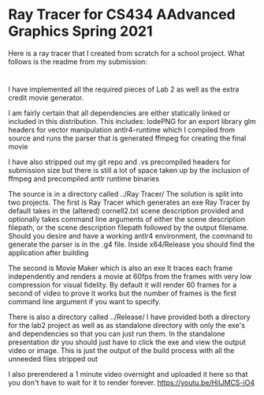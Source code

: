 # Ray Tracer for CS434 AAdvanced Graphics Spring 2021
Here is a ray tracer that I created from scratch for a school project. 
What follows is the readme from my submission:
#
I have implemented all the required pieces of Lab 2 as well as the extra credit movie generator.

I am fairly certain that all dependencies are either statically linked or included in this distribution.
This includes:
	lodePNG for an export library
	glm headers for vector manipulation
	antlr4-runtime which I compiled from source and runs the parser that is generated
	ffmpeg for creating the final movie

I have also stripped out my git repo and .vs precompiled headers for submission size but there is still a lot 
of space taken up by the inclusion of ffmpeg and precompiled antlr runtime binaries

The source is in a directory called ../Ray Tracer/
The solution is split into two projects. The first is Ray Tracer which generates an exe
	Ray Tracer by default takes in the (altered) cornell2.txt scene description provided and optionally takes
	command line arguments of either the scene description filepath, or the scene description filepath followed by the output filename.
	Should you desire and have a working antlr4 environment, the command to generate the parser is in the .g4 file.
	Inside x64/Release you should find the application after building
	
The second is Movie Maker which is also an exe
	It traces each frame independently and renders a movie at 60fps from the frames with very low compression for visual fidelity.
	By default it will render 60 frames for a second of video to prove it works but the number of frames is the first command line
	argument if you want to specify.
	
There is also a directory called ../Release/
I have provided both a directory for the lab2 project as well as as standalone directory with only the exe's and dependencies
so that you can just run them. In the standalone presentation dir you should just have to click the exe and view the 
output video or image. This is just the output of the build process with all the unneeded files stripped out

I also prerendered a 1 minute video overnight and uploaded it here so that you don't have to wait for it to render forever.
https://youtu.be/HiIJMCS-iO4
